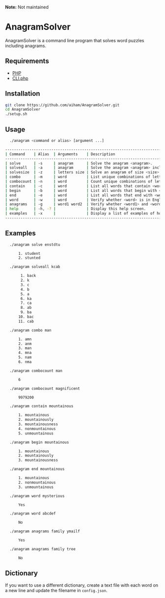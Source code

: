 **Note:** Not maintained

# AnagramSolver

AnagramSolver is a command line program that solves word puzzles including anagrams.

## Requirements

- [PHP][]
- [CLI.php][]

[PHP]: http://www.php.net
[CLI.php]: https://github.com/aiham/CLI.php

## Installation

```sh
git clone https://github.com/aiham/AnagramSolver.git
cd AnagramSolver
./setup.sh
```

## Usage

```sh
  ./anagram <command or alias> [argument ...]

----------------------------------------------------------------------------------------------------
| Command    | Alias  | Arguments    | Description                                                 |
----------------------------------------------------------------------------------------------------
| solve      | -s     | anagram      | Solve the anagram <anagram>.                                |
| solveall   | -a     | anagram      | Solve the anagram <anagram> including shorter anagrams.     |
| solvesize  | -z     | letters size | Solve an anagram of size <size> from the letters <letters>. |
| combo      | -m     | word         | List unique combinations of letters in <word>.              |
| combocount | -n     | word         | Count unique combinations of letters in <word>.             |
| contain    | -c     | word         | List all words that contain <word>.                         |
| begin      | -b     | word         | List all words that begin with <word>.                      |
| end        | -e     | word         | List all words that end with <word>.                        |
| word       | -w     | word         | Verify whether <word> is in English dictionary.             |
| anagrams   | -g     | word1 word2  | Verify whether <word1> and <word2> are anagrams.            |
| help       | -h, -? |              | Display this help screen.                                   |
| examples   | -x     |              | Display a list of examples of how to use this program.      |
----------------------------------------------------------------------------------------------------
```

## Examples

```sh
  ./anagram solve enstdtu

      1. student
      2. stunted
```

```sh
  ./anagram solveall kcab

       1. back
       2. k
       3. c
       4. b
       5. a
       6. ka
       7. ca
       8. ab
       9. ba
      10. bac
      11. cab
```

```sh
  ./anagram combo man

      1. amn
      2. anm
      3. man
      4. mna
      5. nam
      6. nma
```

```sh
  ./anagram combocount man

      6
```

```sh
  ./anagram combocount magnificent

      9979200
```

```sh
  ./anagram contain mountainous

      1. mountainous
      2. mountainously
      3. mountainousness
      4. nonmountainous
      5. unmountainous
```

```sh
  ./anagram begin mountainous

      1. mountainous
      2. mountainously
      3. mountainousness
```

```sh
  ./anagram end mountainous

      1. mountainous
      2. nonmountainous
      3. unmountainous
```

```sh
  ./anagram word mysterious

      Yes
```

```sh
  ./anagram word abcdef

      No
```

```sh
  ./anagram anagrams family ymailf

      Yes
```

```sh
  ./anagram anagrams family tree

      No
```

## Dictionary

If you want to use a different dictionary, create a text file with each word on a new line and update the filename in `config.json`.

